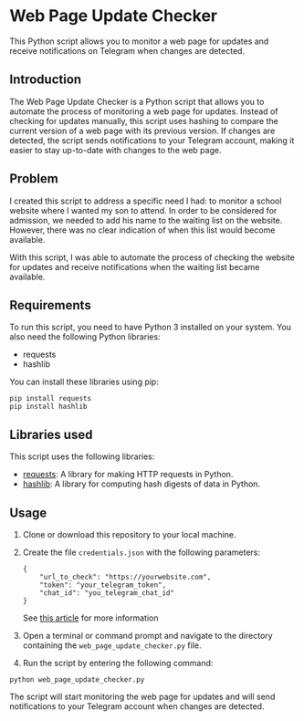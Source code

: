 # Web Page Update Checker

This Python script allows you to monitor a web page for updates and receive notifications on Telegram when changes are detected.


## Introduction

The Web Page Update Checker is a Python script that allows you to automate the process of monitoring a web page for updates. Instead of checking for updates manually, this script uses hashing to compare the current version of a web page with its previous version. If changes are detected, the script sends notifications to your Telegram account, making it easier to stay up-to-date with changes to the web page.

## Problem
I created this script to address a specific need I had: to monitor a school website where I wanted my son to attend. In order to be considered for admission, we needed to add his name to the waiting list on the website. However, there was no clear indication of when this list would become available.

With this script, I was able to automate the process of checking the website for updates and receive notifications when the waiting list became available.


## Requirements

To run this script, you need to have Python 3 installed on your system. You also need the following Python libraries:

- requests
- hashlib

You can install these libraries using pip:

```
pip install requests
pip install hashlib
```

## Libraries used

This script uses the following libraries:

- [requests](https://pypi.org/project/requests/): A library for making HTTP requests in Python.
- [hashlib](https://docs.python.org/3/library/hashlib.html): A library for computing hash digests of data in Python.

## Usage

1. Clone or download this repository to your local machine.
2. Create the file `credentials.json` with the following parameters:
    ```
    {
        "url_to_check": "https://yourwebsite.com",
        "token": "your_telegram_token",
        "chat_id": "you_telegram_chat_id"
    }
    ```
    
    See [this article]('https://medium.com/codex/using-python-to-send-telegram-messages-in-3-simple-steps-419a8b5e5e2') for more information
3. Open a terminal or command prompt and navigate to the directory containing the `web_page_update_checker.py` file.
4. Run the script by entering the following command:

```
python web_page_update_checker.py
```

The script will start monitoring the web page for updates and will send notifications to your Telegram account when changes are detected.